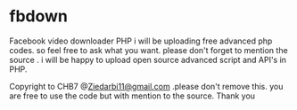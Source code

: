 # fbdown
Facebook video downloader PHP
i will be uploading free advanced php codes. so feel free to ask what you want. please don't forget to mention the source . i will be happy to upload open source advanced script and API's in PHP. 

Copyright to CHB7 @Ziedarbi11@gmail.com .please don't remove this. you are free to use the code but with mention to the source. Thank you
